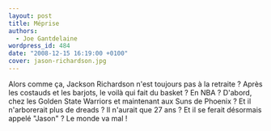 ```yaml
---
layout: post
title: Méprise
authors:
  - Joe Gantdelaine
wordpress_id: 484
date: "2008-12-15 16:19:00 +0100"
cover: jason-richardson.jpg
---
```


Alors comme ça, Jackson Richardson n'est toujours pas à la retraite ? Après les
costauds et les barjots, le voilà qui fait du basket ? En NBA ? D'abord, chez
les Golden State Warriors et maintenant aux Suns de Phoenix ? Et il n'arborerait
plus de dreads ? Il n'aurait que 27 ans ? Et il se ferait désormais appelé
"Jason" ? Le monde va mal !
